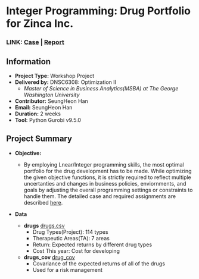 # Integer Programming: Drug Portfolio for Zinca Inc.
### LINK: [Case](https://github.com/hshehjue/Optimization/blob/main/Drug_Portfolio/Case.pdf) | [Report](https://github.com/hshehjue/Optimization/blob/main/Drug_Portfolio/IPworkshop_report%20.pdf)
## Information
* **Project Type:** Workshop Project
* **Delivered by:** DNSC6308: Optimization II
  - *Master of Science in Business Analytics(MSBA) at The George Washington University*
* **Contributor:** SeungHeon Han
* **Email:** SeungHeon Han
* **Duration:** 2 weeks
* **Tool:** Python Gurobi v9.5.0

## Project Summary
* **Objective:** 
  - By employing Lnear/Integer programming skills, the most optimal portfolio for the drug development has to be made. While optimizing the given objective functions, it is strictly required to reflect multiple uncertanties and changes in business policies, enviornments, and goals by adjusting the overall programming settings or constraints to handle them. The detailed case and required assignments are described [here](https://github.com/hshehjue/Optimization/blob/main/Drug_Portfolio/Case.pdf).

* **Data**
  - **drugs** [drugs.csv](https://github.com/hshehjue/Optimization/blob/main/Drug_Portfolio/Data/drugs.csv)
    -  Drug Types(Project): 114 types
    -  Therapeutic Areas(TA): 7 areas
    - Return: Expected returns by different drug types
    - Cost This year: Cost for developing 
  - **drugs_cov** [drug_cov](https://github.com/hshehjue/Optimization/blob/main/Drug_Portfolio/Data/drugs_cov.csv)
    - Covariance of the expected returns of all of the drugs
    - Used for a risk management
